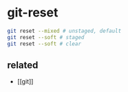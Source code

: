 # git-reset

```sh
git reset --mixed # unstaged, default
git reset --soft # staged
git reset --soft # clear
```

## related
- [[git]]
